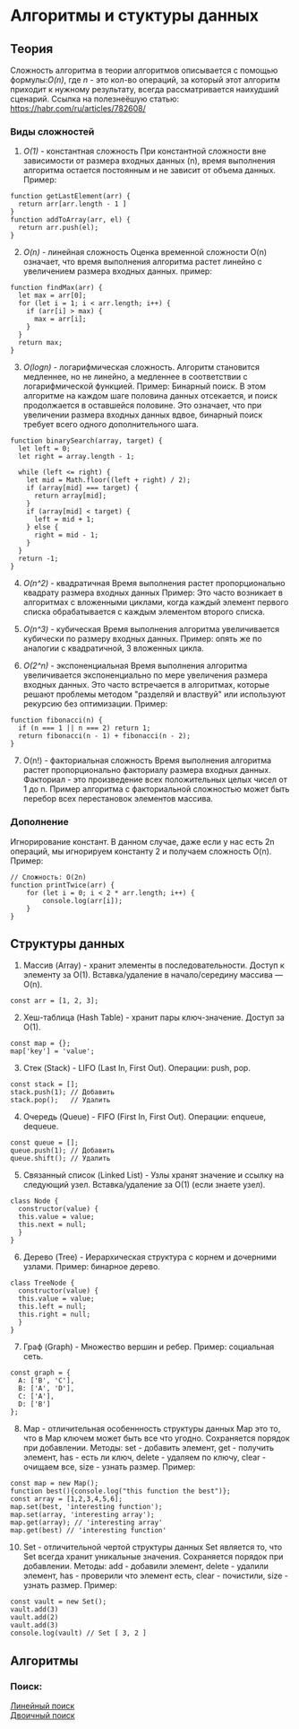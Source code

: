 # Алгоритмы и стуктуры данных

## Теория

Сложность алгоритма в теории алгоритмов описывается с помощью формулы:_O(n)_, 
где _n_ - это кол-во операций, за который этот алгоритм приходит к нужному результату, всегда рассматривается наихудший сценарий.
Ссылка на полезнеёшую статью: https://habr.com/ru/articles/782608/

### Виды сложностей

1. _О(1)_ - константная сложность
При константной сложности вне зависимости от размера входных данных (n), время выполнения алгоритма остается постоянным и не зависит от объема данных.
Пример:
```
function getLastElement(arr) {
  return arr[arr.length - 1 ]
}
function addToArray(arr, el) {
  return arr.push(el);
}
```

2. _O(n)_ - линейная сложность
Оценка временной сложности O(n) означает, что время выполнения алгоритма растет линейно с увеличением размера входных данных.
пример:
```
function findMax(arr) {
  let max = arr[0];
  for (let i = 1; i < arr.length; i++) {
    if (arr[i] > max) {
      max = arr[i];
    }
  }
  return max;
}
```

3. _O(logn)_ - логарифмическая сложность.
Алгоритм становится медленнее, но не линейно, а медленнее в соответствии с логарифмической функцией.
Пример: Бинарный поиск. В этом алгоритме на каждом шаге половина данных отсекается, и поиск продолжается в оставшейся половине. Это означает, что при увеличении размера входных данных вдвое, бинарный поиск требует всего одного дополнительного шага.
```
function binarySearch(array, target) {
  let left = 0;
  let right = array.length - 1;

  while (left <= right) {
    let mid = Math.floor((left + right) / 2);
    if (array[mid] === target) {
      return array[mid];
    }
    if (array[mid] < target) {
      left = mid + 1; 
    } else {
      right = mid - 1;
    }
  }
  return -1;
}
```

4. _O(n^2)_ - квадратичная
Время выполнения растет пропорционально квадрату размера входных данных
Пример: Это часто возникает в алгоритмах с вложенными циклами, когда каждый элемент первого списка обрабатывается с каждым элементом второго списка.

5. _O(n^3)_ - кубическая
Время выполнения алгоритма увеличивается кубически по размеру входных данных.
Пример: опять же по аналогии с квадратичной, 3 вложенных цикла.


6. _O(2^n)_ - экспоненциальная
Время выполнения алгоритма увеличивается экспоненциально по мере увеличения размера входных данных. Это часто встречается в алгоритмах, которые решают проблемы методом "разделяй и властвуй" или используют рекурсию без оптимизации.
Пример:
```
function fibonacci(n) {
  if (n === 1 || n === 2) return 1; 
  return fibonacci(n - 1) + fibonacci(n - 2);
}
```

7. O(n!) - факториальная сложность
Время выполнения алгоритма растет пропорционально факториалу размера входных данных. Факториал - это произведение всех положительных целых чисел от 1 до n.
Пример алгоритма с факториальной сложностью может быть перебор всех перестановок элементов массива.

### Дополнение
Игнорирование констант. В данном случае, даже если у нас есть 2n операций, мы игнорируем константу 2 и получаем сложность O(n).
Пример:
```
// Сложность: O(2n)
function printTwice(arr) {
    for (let i = 0; i < 2 * arr.length; i++) {
        console.log(arr[i]);
    }
}
```

## Структуры данных

1) Массив (Array) - хранит элементы в последовательности. Доступ к элементу за O(1). Вставка/удаление в начало/середину массива — O(n).
```
const arr = [1, 2, 3];
```

2) Хеш-таблица (Hash Table) - хранит пары ключ-значение. Доступ за O(1).
```
const map = {};
map['key'] = 'value';
```

3) Стек (Stack) - LIFO (Last In, First Out).
Операции: push, pop.
```
const stack = [];
stack.push(1); // Добавить
stack.pop();   // Удалить
```

4) Очередь (Queue) - FIFO (First In, First Out).
Операции: enqueue, dequeue.
```
const queue = [];
queue.push(1); // Добавить
queue.shift(); // Удалить
```

5) Связанный список (Linked List) - Узлы хранят значение и ссылку на следующий узел. Вставка/удаление за O(1) (если знаете узел).
```
class Node {
  constructor(value) {
  this.value = value;
  this.next = null;
  }
}
```

6) Дерево (Tree) - Иерархическая структура с корнем и дочерними узлами.
Пример: бинарное дерево.
```
class TreeNode {
  constructor(value) {
  this.value = value;
  this.left = null;
  this.right = null;
  }
}
```

7) Граф (Graph) - Множество вершин и ребер.
Пример: социальная сеть.
```
const graph = {
  A: ['B', 'C'],
  B: ['A', 'D'],
  C: ['A'],
  D: ['B']
};
```

8) Map - отличительная особеннность структуры данных Map это то, что в Map ключем может быть все что угодно. Сохраняется порядок при добавлении.
Методы: set - добавить элемент, get - получить элемент, has - есть ли ключ, delete - удаляем по ключу, clear - очищаем все, size - узнать размер.
Пример:
```
const map = new Map();
function best(){console.log("this function the best")};
const array = [1,2,3,4,5,6];
map.set(best, 'interesting function');
map.set(array, 'interesting array');
map.get(array); // 'interesting array'
map.get(best) // 'interesting function'
```

10) Set - отличительной чертой структуры данных Set является то, что Set всегда хранит уникальные значения. Сохраняется порядок при добавлении.
Методы: add - добавили элемент, delete - удалили элемент, has - проверили что элемент есть, clear - почистили, size - узнать размер.
Пример:
```
const vault = new Set();
vault.add(3)
vault.add(2)
vault.add(3)
console.log(vault) // Set [ 3, 2 ]
```

## Алгоритмы

### Поиск:
<a href='https://github.com/Hansol46/Algorithms-and-structures/blob/main/linear_search.js'> Линейный поиск </a>
<br />
<a href='https://github.com/Hansol46/Algorithms-and-structures/blob/main/binary_search.js'> Двоичный поиск </a>
